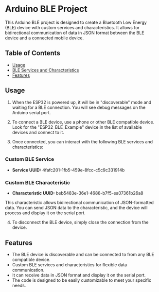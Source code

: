 # Arduino BLE Project

This Arduino BLE project is designed to create a Bluetooth Low Energy (BLE) device with custom services and characteristics. It allows for bidirectional communication of data in JSON format between the BLE device and a connected mobile device.

## Table of Contents

- [Usage](#usage)
- [BLE Services and Characteristics](#ble-services-and-characteristics)
- [Features](#features)
## Usage

1. When the ESP32 is powered up, it will be in "discoverable" mode and waiting for a BLE connection. You will see debug messages on the Arduino serial port.

2. To connect a BLE device, use a phone or other BLE compatible device. Look for the "ESP32_BLE_Example" device in the list of available devices and connect to it.

3. Once connected, you can interact with the following BLE services and characteristics:

### Custom BLE Service

- **Service UUID:** 4fafc201-1fb5-459e-8fcc-c5c9c331914b

### Custom BLE Characteristic

- **Characteristic UUID:** beb5483e-36e1-4688-b7f5-ea07361b26a8

This characteristic allows bidirectional communication of JSON-formatted data. You can send JSON data to the characteristic, and the device will process and display it on the serial port.

4. To disconnect the BLE device, simply close the connection from the device.

## Features

- The BLE device is discoverable and can be connected to from any BLE compatible device.
- Custom BLE services and characteristics for flexible data communication.
- It can receive data in JSON format and display it on the serial port.
- The code is designed to be easily customizable to meet your specific needs.
